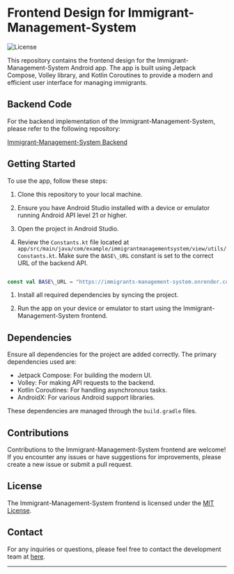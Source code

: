 # Frontend Design for Immigrant-Management-System

![License](https://img.shields.io/badge/license-MIT-blue.svg)

This repository contains the frontend design for the Immigrant-Management-System Android app. The app is built using Jetpack Compose, Volley library, and Kotlin Coroutines to provide a modern and efficient user interface for managing immigrants.

## Backend Code

For the backend implementation of the Immigrant-Management-System, please refer to the following repository:

[Immigrant-Management-System Backend](https://github.com/dipankarupd/Immigrants-Management-System-Backend)

## Getting Started

To use the app, follow these steps:

1. Clone this repository to your local machine.

1. Ensure you have Android Studio installed with a device or emulator running Android API level 21 or higher.

1. Open the project in Android Studio.

1. Review the `Constants.kt` file located at `app/src/main/java/com/example/immigrantmanagementsystem/view/utils/Constants.kt`. Make sure the `BASE\_URL` constant is set to the correct URL of the backend API.

```kotlin

const val BASE\_URL = "https://immigrants-management-system.onrender.com"

```

1. Install all required dependencies by syncing the project.

1. Run the app on your device or emulator to start using the Immigrant-Management-System frontend.

## Dependencies

Ensure all dependencies for the project are added correctly. The primary dependencies used are:

- Jetpack Compose: For building the modern UI.
- Volley: For making API requests to the backend.
- Kotlin Coroutines: For handling asynchronous tasks.
- AndroidX: For various Android support libraries.

These dependencies are managed through the `build.gradle` files.

## Contributions

Contributions to the Immigrant-Management-System frontend are welcome! If you encounter any issues or have suggestions for improvements, please create a new issue or submit a pull request.

## License

The Immigrant-Management-System frontend is licensed under the [MIT License](LICENSE).

## Contact

For any inquiries or questions, please feel free to contact the development team at [here](mailto:drud17@gmail.com).

---



